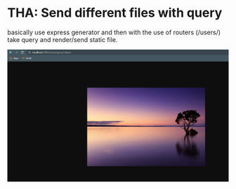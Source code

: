 # THA: Send different files with query

basically use express generator and then with the use of routers (/users/)
take query and render/send static file.

<img src = "./ss_of_THA.png" alt = "tha">
